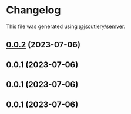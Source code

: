 # Changelog

This file was generated using [@jscutlery/semver](https://github.com/jscutlery/semver).

## [0.0.2](https://github.com/XIIKJIIX/nxrust/compare/justapp-0.0.1...justapp-0.0.2) (2023-07-06)

## 0.0.1 (2023-07-06)

## 0.0.1 (2023-07-06)

## 0.0.1 (2023-07-06)
